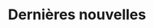 ---
title: "Dernières nouvelles"
draft: false
# page title background image
bg_image: "images/banner.webp"
# meta description
description : "ceci est une description meta"
---